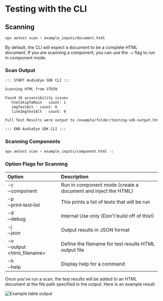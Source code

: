 # Testing with the CLI


## Scanning

```bash
npx aetest scan < example_inputs/document.html
```
By default, the CLI will expect a document to be a complete HTML document. If you are scanning a component, you can use the `-c` flag to run in component mode.

### Scan Output

```bash
::: START AudioEye SDK CLI :::

Scanning HTML from STDIN

Found 16 accessibility issues
   htmlSkipToMain - count: 1
   imgTextAlt - count: 6
   linkImgTextAlt - count: 9

Full Test Results were output to /example/folder/testing-sdk-output.html

::: END AudioEye SDK CLI :::
```
### Scanning Components
```bash
npx aetest scan < example_inputs/component.html -c
```

### Option Flags for Scanning
| Option | Description |
| :------ | :--- |
| -c<br /> &#x2011;&#x2011;component | Run in component mode (create a document and inject the HTML) |
| -p<br /> &#x2011;&#x2011;print&#x2011;test&#x2011;list  | This prints a list of tests that will be run |
| -d<br /> &#x2011;&#x2011;debug | Internal Use only (Don't build off of this!) |
| -j<br /> &#x2011;&#x2011;json | Output results in JSON format |
| -o<br /> &#x2011;&#x2011;output <html_filename> | Define the filename for test results HTML output file |
| -h<br /> &#x2011;&#x2011;help | Display help for a command |






Once you've run a scan, the test results will be added to an HTML document at the file path specified in the output. Here is an example result:

![Example table output](/html-output-table.png)
